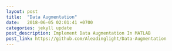 ```yaml
---
layout: post
title:  "Data Augmentation"
date:   2018-06-05 02:01:41 +0700
categories: jekyll update
post_description: Implement Data Augmentation In MATLAB
post_link: https://github.com/Aleadinglight/Data-Augmentation
---
```

